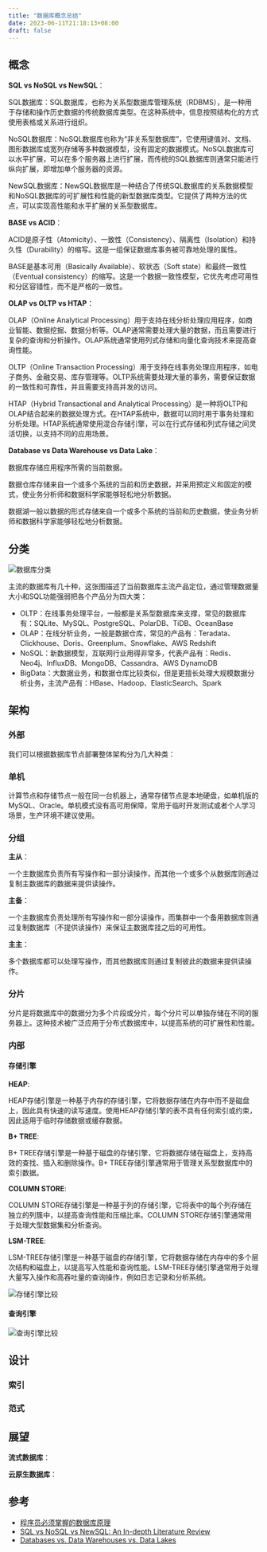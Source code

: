 ```yaml
---
title: "数据库概念总结"
date: 2023-06-11T21:18:13+08:00
draft: false
---
```


## 概念

**SQL vs NoSQL vs NewSQL**：

SQL数据库：SQL数据库，也称为关系型数据库管理系统（RDBMS），是一种用于存储和操作历史数据的传统数据库类型。在这种系统中，信息按照结构化的方式使用表格或关系进行组织。

NoSQL数据库：NoSQL数据库也称为“非关系型数据库”，它使用键值对、文档、图形数据库或宽列存储等多种数据模型，没有固定的数据模式。NoSQL数据库可以水平扩展，可以在多个服务器上进行扩展，而传统的SQL数据库则通常只能进行纵向扩展，即增加单个服务器的资源。

NewSQL数据库：NewSQL数据库是一种结合了传统SQL数据库的关系数据模型和NoSQL数据库的可扩展性和性能的新型数据库类型。它提供了两种方法的优点，可以实现高性能和水平扩展的关系型数据库。

**BASE vs ACID**：

ACID是原子性（Atomicity）、一致性（Consistency）、隔离性（Isolation）和持久性（Durability）的缩写。这是一组保证数据库事务被可靠地处理的属性。

BASE是基本可用（Basically Available）、软状态（Soft state）和最终一致性（Eventual consistency）的缩写。这是一个数据一致性模型，它优先考虑可用性和分区容错性，而不是严格的一致性。

**OLAP vs OLTP vs HTAP**：

OLAP（Online Analytical Processing）用于支持在线分析处理应用程序，如商业智能、数据挖掘、数据分析等。OLAP通常需要处理大量的数据，而且需要进行复杂的查询和分析操作。OLAP系统通常使用列式存储和向量化查询技术来提高查询性能。

OLTP（Online Transaction Processing）用于支持在线事务处理应用程序，如电子商务、金融交易、库存管理等。OLTP系统需要处理大量的事务，需要保证数据的一致性和可靠性，并且需要支持高并发的访问。

HTAP（Hybrid Transactional and Analytical Processing）是一种将OLTP和OLAP结合起来的数据处理方式。在HTAP系统中，数据可以同时用于事务处理和分析处理。HTAP系统通常使用混合存储引擎，可以在行式存储和列式存储之间灵活切换，以支持不同的应用场景。

**Database vs Data Warehouse vs Data Lake**：

数据库存储应用程序所需的当前数据。

数据仓库存储来自一个或多个系统的当前和历史数据，并采用预定义和固定的模式，使业务分析师和数据科学家能够轻松地分析数据。

数据湖一般以数据的形式存储来自一个或多个系统的当前和历史数据，使业务分析师和数据科学家能够轻松地分析数据。

## 分类

![数据库分类](https://dev-media.amazoncloud.cn/4cbdf0e5acd44b428ecd39e0da9044b1_4.png)

主流的数据库有几十种，这张图描述了当前数据库主流产品定位，通过管理数据量大小和SQL功能强弱把各个产品分为四大类：

- OLTP：在线事务处理平台，一般都是关系型数据库来支撑，常见的数据库有：SQLite、MySQL、PostgreSQL、PolarDB、TiDB、OceanBase
- OLAP：在线分析业务，一般是数据仓库，常见的产品有：Teradata、Clickhouse、Doris、Greenplum、Snowflake、AWS Redshift
- NoSQL：新数据模型，互联网行业用得非常多，代表产品有：Redis、Neo4j、InfluxDB、MongoDB、Cassandra、AWS DynamoDB
- BigData：大数据业务，和数据仓库比较类似，但是更擅长处理大规模数据分析业务，主流产品有：HBase、Hadoop、ElasticSearch、Spark

## 架构

### 外部

我们可以根据数据库节点部署整体架构分为几大种类：

### 单机

计算节点和存储节点一般在同一台机器上，通常存储节点是本地硬盘，如单机版的MySQL、Oracle。单机模式没有高可用保障，常用于临时开发测试或者个人学习场景，生产环境不建议使用。

### 分组

**主从**：

一个主数据库负责所有写操作和一部分读操作，而其他一个或多个从数据库则通过复制主数据库的数据来提供读操作。

**主备**：

一个主数据库负责处理所有写操作和一部分读操作，而集群中一个备用数据库则通过复制数据库（不提供读操作）来保证主数据库挂之后的可用性。

**主主**：

多个数据库都可以处理写操作，而其他数据库则通过复制彼此的数据来提供读操作。

### 分片

分片是将数据库中的数据分为多个片段或分片，每个分片可以单独存储在不同的服务器上。这种技术被广泛应用于分布式数据库中，以提高系统的可扩展性和性能。

### 内部

#### 存储引擎

**HEAP**:

HEAP存储引擎是一种基于内存的存储引擎，它将数据存储在内存中而不是磁盘上，因此具有快速的读写速度。使用HEAP存储引擎的表不具有任何索引或约束，因此适用于临时存储数据或缓存数据。

**B+ TREE**:

B+ TREE存储引擎是一种基于磁盘的存储引擎，它将数据存储在磁盘上，支持高效的查找、插入和删除操作。B+ TREE存储引擎通常用于管理关系型数据库中的索引数据。

**COLUMN STORE**:

COLUMN STORE存储引擎是一种基于列的存储引擎，它将表中的每个列存储在独立的列簇中，以提高查询性能和压缩比率。COLUMN STORE存储引擎通常用于处理大型数据集和分析查询。

**LSM-TREE**:

LSM-TREE存储引擎是一种基于磁盘的存储引擎，它将数据存储在内存中的多个层次结构和磁盘上，以提高写入性能和查询性能。LSM-TREE存储引擎通常用于处理大量写入操作和高吞吐量的查询操作，例如日志记录和分析系统。

![存储引擎比较](https://dev-media.amazoncloud.cn/bc95ea03e3834c8d97a5a02e1bf85434_22.png)

#### 查询引擎

![查询引擎比较](https://dev-media.amazoncloud.cn/160bb688f59a44dcbd07a90ff2285876_55.png)

## 设计

### 索引

### 范式

## 展望

**流式数据库**：

**云原生数据库**：

## 参考

- [程序员必须掌握的数据库原理](https://dev.amazoncloud.cn/column/article/63ef527a65a6d47c5e10b97c)
- [SQL vs NoSQL vs NewSQL: An In-depth Literature Review](https://blog.reachsumit.com/posts/2022/06/sql-nosql-newsql/)
- [Databases vs. Data Warehouses vs. Data Lakes](https://www.mongodb.com/databases/data-lake-vs-data-warehouse-vs-database)

